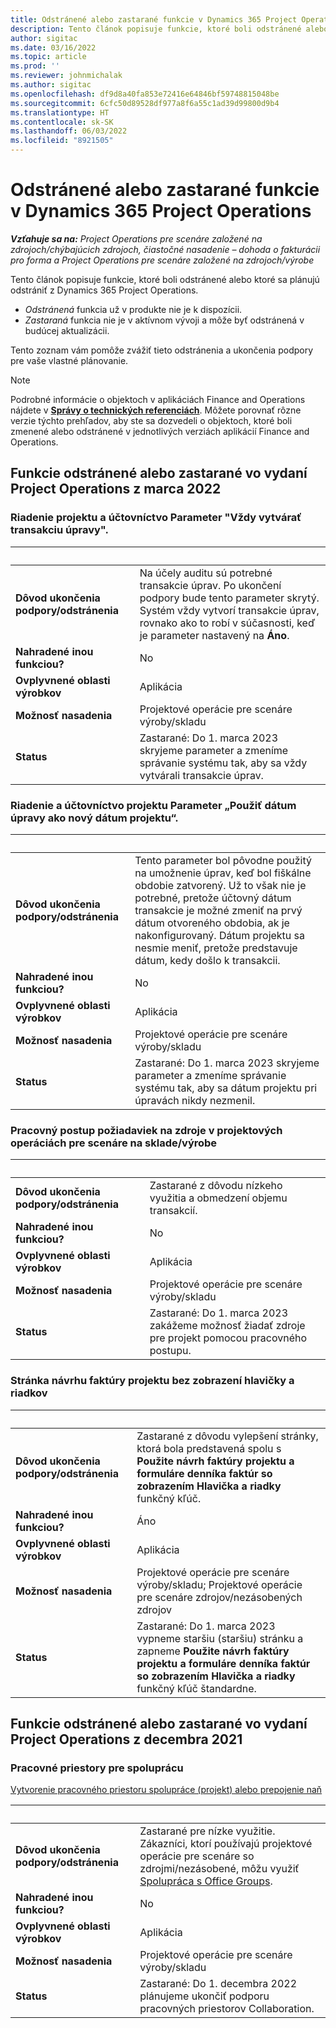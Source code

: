 ```yaml
---
title: Odstránené alebo zastarané funkcie v Dynamics 365 Project Operations
description: Tento článok popisuje funkcie, ktoré boli odstránené alebo ktoré sa plánujú odstrániť z Dynamics 365 Project Operations.
author: sigitac
ms.date: 03/16/2022
ms.topic: article
ms.prod: ''
ms.reviewer: johnmichalak
ms.author: sigitac
ms.openlocfilehash: df9d8a40fa853e72416e64846bf59748815048be
ms.sourcegitcommit: 6cfc50d89528df977a8f6a55c1ad39d99800d9b4
ms.translationtype: HT
ms.contentlocale: sk-SK
ms.lasthandoff: 06/03/2022
ms.locfileid: "8921505"
---
```

# <a name="removed-or-deprecated-features-in-dynamics-365-project-operations"></a>Odstránené alebo zastarané funkcie v Dynamics 365 Project Operations

_**Vzťahuje sa na:** Project Operations pre scenáre založené na zdrojoch/chýbajúcich zdrojoch, čiastočné nasadenie – dohoda o fakturácii pro forma a Project Operations pre scenáre založené na zdrojoch/výrobe_

Tento článok popisuje funkcie, ktoré boli odstránené alebo ktoré sa plánujú odstrániť z Dynamics 365 Project Operations.

- *Odstránená* funkcia už v produkte nie je k dispozícii.
- *Zastaraná* funkcia nie je v aktívnom vývoji a môže byť odstránená v budúcej aktualizácii.

Tento zoznam vám pomôže zvážiť tieto odstránenia a ukončenia podpory pre vaše vlastné plánovanie.

> [!NOTE]
> Podrobné informácie o objektoch v aplikáciách Finance and Operations nájdete v [**Správy o technických referenciách**](/dynamics/s-e/global/axtechrefrep_61). Môžete porovnať rôzne verzie týchto prehľadov, aby ste sa dozvedeli o objektoch, ktoré boli zmenené alebo odstránené v jednotlivých verziách aplikácií Finance and Operations.

## <a name="features-removed-or-deprecated-in-the-project-operations-march-2022-release"></a>Funkcie odstránené alebo zastarané vo vydaní Project Operations z marca 2022

### <a name="project-management-and-accounting-always-create-adjustment-transaction-parameter"></a>Riadenie projektu a účtovníctvo Parameter "Vždy vytvárať transakciu úpravy".

| &nbsp; | &nbsp; |
|--------|--------|
| **Dôvod ukončenia podpory/odstránenia** | Na účely auditu sú potrebné transakcie úprav. Po ukončení podpory bude tento parameter skrytý. Systém vždy vytvorí transakcie úprav, rovnako ako to robí v súčasnosti, keď je parameter nastavený na **Áno**. |
| **Nahradené inou funkciou?** | No |
| **Ovplyvnené oblasti výrobkov** | Aplikácia |
| **Možnosť nasadenia** | Projektové operácie pre scenáre výroby/skladu |
| **Status** | Zastarané: Do 1. marca 2023 skryjeme parameter a zmeníme správanie systému tak, aby sa vždy vytvárali transakcie úprav. |

### <a name="project-management-and-accounting-use-adjustment-date-as-new-project-date-parameter"></a>Riadenie a účtovníctvo projektu Parameter „Použiť dátum úpravy ako nový dátum projektu“.

| &nbsp; | &nbsp; |
|--------|--------|
| **Dôvod ukončenia podpory/odstránenia** | Tento parameter bol pôvodne použitý na umožnenie úprav, keď bol fiškálne obdobie zatvorený. Už to však nie je potrebné, pretože účtovný dátum transakcie je možné zmeniť na prvý dátum otvoreného obdobia, ak je nakonfigurovaný. Dátum projektu sa nesmie meniť, pretože predstavuje dátum, kedy došlo k transakcii. |
| **Nahradené inou funkciou?** | No |
| **Ovplyvnené oblasti výrobkov** | Aplikácia |
| **Možnosť nasadenia** | Projektové operácie pre scenáre výroby/skladu |
| **Status** | Zastarané: Do 1. marca 2023 skryjeme parameter a zmeníme správanie systému tak, aby sa dátum projektu pri úpravách nikdy nezmenil. |

### <a name="resource-request-workflow-in-project-operations-for-stockedproduction-based-scenarios"></a>Pracovný postup požiadaviek na zdroje v projektových operáciách pre scenáre na sklade/výrobe

| &nbsp; | &nbsp; |
|--------|--------|
| **Dôvod ukončenia podpory/odstránenia** | Zastarané z dôvodu nízkeho využitia a obmedzení objemu transakcií. |
| **Nahradené inou funkciou?** | No |
| **Ovplyvnené oblasti výrobkov** | Aplikácia |
| **Možnosť nasadenia** | Projektové operácie pre scenáre výroby/skladu |
| **Status** | Zastarané: Do 1. marca 2023 zakážeme možnosť žiadať zdroje pre projekt pomocou pracovného postupu. |

### <a name="project-invoice-proposal-page-without-header-and-lines-views"></a>Stránka návrhu faktúry projektu bez zobrazení hlavičky a riadkov

| &nbsp; | &nbsp; |
|--------|--------|
| **Dôvod ukončenia podpory/odstránenia** | Zastarané z dôvodu vylepšení stránky, ktorá bola predstavená spolu s **Použite návrh faktúry projektu a formuláre denníka faktúr so zobrazením Hlavička a riadky** funkčný kľúč. |
| **Nahradené inou funkciou?** | Áno |
| **Ovplyvnené oblasti výrobkov** | Aplikácia |
| **Možnosť nasadenia** | Projektové operácie pre scenáre výroby/skladu; Projektové operácie pre scenáre zdrojov/nezásobených zdrojov |
| **Status** | Zastarané: Do 1. marca 2023 vypneme staršiu (staršiu) stránku a zapneme **Použite návrh faktúry projektu a formuláre denníka faktúr so zobrazením Hlavička a riadky** funkčný kľúč štandardne. |

## <a name="features-removed-or-deprecated-in-the-project-operations-december-2021-release"></a>Funkcie odstránené alebo zastarané vo vydaní Project Operations z decembra 2021

### <a name="collaboration-workspaces"></a>Pracovné priestory pre spoluprácu

[Vytvorenie pracovného priestoru spolupráce (projekt) alebo prepojenie naň](/dynamicsax-2012/appuser-itpro/create-or-link-to-a-collaboration-workspace-project)

| &nbsp; | &nbsp; |
|--------|--------|
| **Dôvod ukončenia podpory/odstránenia** | Zastarané pre nízke využitie. Zákazníci, ktorí používajú projektové operácie pre scenáre so zdrojmi/nezásobené, môžu využiť [Spolupráca s Office Groups](../project-management/collaboration-groups.md). |
| **Nahradené inou funkciou?** | No |
| **Ovplyvnené oblasti výrobkov** | Aplikácia  |
| **Možnosť nasadenia** | Projektové operácie pre scenáre výroby/skladu |
| **Status** | Zastarané: Do 1. decembra 2022 plánujeme ukončiť podporu pracovných priestorov Collaboration. |
